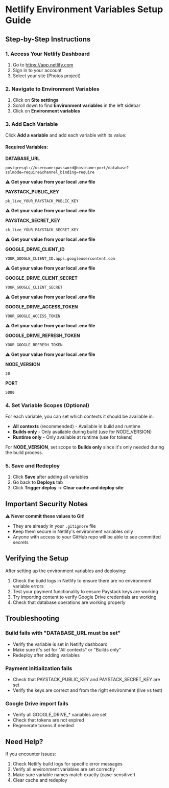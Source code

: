 # Netlify Environment Variables Setup Guide

## Step-by-Step Instructions

### 1. Access Your Netlify Dashboard
1. Go to https://app.netlify.com
2. Sign in to your account
3. Select your site (Photos project)

### 2. Navigate to Environment Variables
1. Click on **Site settings**
2. Scroll down to find **Environment variables** in the left sidebar
3. Click on **Environment variables**

### 3. Add Each Variable
Click **Add a variable** and add each variable with its value:

#### Required Variables:

**DATABASE_URL**
```
postgresql://username:password@hostname:port/database?sslmode=require&channel_binding=require
```
⚠️ **Get your value from your local .env file**

**PAYSTACK_PUBLIC_KEY**
```
pk_live_YOUR_PAYSTACK_PUBLIC_KEY
```
⚠️ **Get your value from your local .env file**

**PAYSTACK_SECRET_KEY**
```
sk_live_YOUR_PAYSTACK_SECRET_KEY
```
⚠️ **Get your value from your local .env file**

**GOOGLE_DRIVE_CLIENT_ID**
```
YOUR_GOOGLE_CLIENT_ID.apps.googleusercontent.com
```
⚠️ **Get your value from your local .env file**

**GOOGLE_DRIVE_CLIENT_SECRET**
```
YOUR_GOOGLE_CLIENT_SECRET
```
⚠️ **Get your value from your local .env file**

**GOOGLE_DRIVE_ACCESS_TOKEN**
```
YOUR_GOOGLE_ACCESS_TOKEN
```
⚠️ **Get your value from your local .env file**

**GOOGLE_DRIVE_REFRESH_TOKEN**
```
YOUR_GOOGLE_REFRESH_TOKEN
```
⚠️ **Get your value from your local .env file**

**NODE_VERSION**
```
20
```

**PORT**
```
5000
```

### 4. Set Variable Scopes (Optional)
For each variable, you can set which contexts it should be available in:

- **All contexts** (recommended) - Available in build and runtime
- **Builds only** - Only available during build (use for NODE_VERSION)
- **Runtime only** - Only available at runtime (use for tokens)

For **NODE_VERSION**, set scope to **Builds only** since it's only needed during the build process.

### 5. Save and Redeploy
1. Click **Save** after adding all variables
2. Go back to **Deploys** tab
3. Click **Trigger deploy** → **Clear cache and deploy site**

## Important Security Notes

⚠️ **Never commit these values to Git!**
- They are already in your `.gitignore` file
- Keep them secure in Netlify's environment variables only
- Anyone with access to your GitHub repo will be able to see committed secrets

## Verifying the Setup

After setting up the environment variables and deploying:

1. Check the build logs in Netlify to ensure there are no environment variable errors
2. Test your payment functionality to ensure Paystack keys are working
3. Try importing content to verify Google Drive credentials are working
4. Check that database operations are working properly

## Troubleshooting

### Build fails with "DATABASE_URL must be set"
- Verify the variable is set in Netlify dashboard
- Make sure it's set for "All contexts" or "Builds only"
- Redeploy after adding variables

### Payment initialization fails
- Check that PAYSTACK_PUBLIC_KEY and PAYSTACK_SECRET_KEY are set
- Verify the keys are correct and from the right environment (live vs test)

### Google Drive import fails
- Verify all GOOGLE_DRIVE_* variables are set
- Check that tokens are not expired
- Regenerate tokens if needed

## Need Help?

If you encounter issues:
1. Check Netlify build logs for specific error messages
2. Verify all environment variables are set correctly
3. Make sure variable names match exactly (case-sensitive!)
4. Clear cache and redeploy

